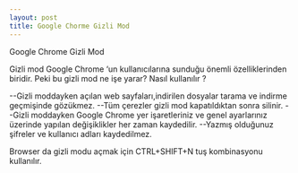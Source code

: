 ```yaml
---
layout: post
title: Google Chorme Gizli Mod
---
```


Google Chrome Gizli Mod

Gizli mod Google Chrome ‘un kullanıcılarına sunduğu önemli özelliklerinden biridir. Peki bu gizli mod ne işe yarar? Nasıl kullanılır ?

--Gizli moddayken açılan web sayfaları,indirilen dosyalar tarama ve indirme geçmişinde gözükmez.
--Tüm çerezler gizli mod kapatıldıktan sonra silinir.
--Gizli moddayken Google Chrome yer işaretleriniz ve genel ayarlarınız üzerinde yapılan değişiklikler her zaman kaydedilir.
--Yazmış olduğunuz şifreler ve kullanıcı adları kaydedilmez.

Browser da gizli modu açmak için CTRL+SHIFT+N tuş kombinasyonu kullanılır.
